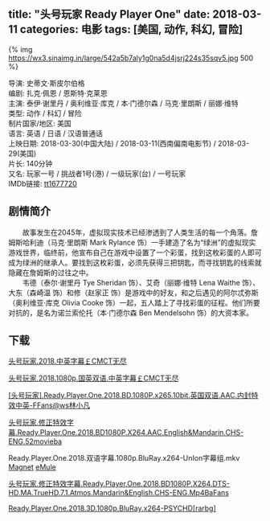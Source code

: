 title: "头号玩家 Ready Player One"
date: 2018-03-11
categories: 电影
tags: [美国, 动作, 科幻, 冒险]
---
{% img https://wx3.sinaimg.in/large/542a5b7aly1g0na5d4jsrj224s35sqv5.jpg 500 %}

导演: 史蒂文·斯皮尔伯格  
编剧: 扎克·佩恩 / 恩斯特·克莱恩  
主演: 泰伊·谢里丹 / 奥利维亚·库克 / 本·门德尔森 / 马克·里朗斯 / 丽娜·维特  
类型: 动作 / 科幻 / 冒险  
制片国家/地区: 美国  
语言: 英语 / 日语 / 汉语普通话  
上映日期: 2018-03-30(中国大陆) / 2018-03-11(西南偏南电影节) / 2018-03-29(美国)  
片长: 140分钟  
又名: 玩家一号 / 挑战者1号(港) / 一级玩家(台) / 一号玩家  
IMDb链接: [tt1677720](http://www.imdb.com/title/tt1677720)

## 剧情简介

　　故事发生在2045年，虚拟现实技术已经渗透到了人类生活的每一个角落。詹姆斯哈利迪（马克·里朗斯 Mark Rylance 饰）一手建造了名为“绿洲”的虚拟现实游戏世界，临终前，他宣布自己在游戏中设置了一个彩蛋，找到这枚彩蛋的人即可成为绿洲的继承人。要找到这枚彩蛋，必须先获得三把钥匙，而寻找钥匙的线索就隐藏在詹姆斯的过往之中。   
　　韦德（泰尔·谢里丹 Tye Sheridan 饰）、艾奇（丽娜·维特 Lena Waithe 饰）、大东（森崎温 饰）和修（赵家正 饰）是游戏中的好友，和之后遇见的阿尔忒弥斯（奥利维亚·库克 Olivia Cooke 饰）一起，五人踏上了寻找彩蛋的征程。他们所要对抗的，是名为诺兰索伦托（本·门德尔森 Ben Mendelsohn 饰）的大资本家。

## 下载

[头号玩家.2018.中英字幕￡CMCT无尽](magnet:?xt=urn:btih:EA8A941D35667FBA35EB4BACB0661A59271E4980)

[头号玩家.2018.1080p.国英双语.中英字幕￡CMCT无尽](magnet:?xt=urn:btih:111615321C41B2102FC070437DDEC502F29094D1)

[\[头号玩家\].Ready.Player.One.2018.BD.1080P.x265.10bit.英国双语.AAC.内封特效中英-FFans@ws林小凡](magnet:?xt=urn:btih:9B65F83A1612D791E3BC8B5D826CB70AAAD4CE9D)

[头号玩家.修正特效字幕.Ready.Player.One.2018.BD1080P.X264.AAC.English&Mandarin.CHS-ENG.52movieba](magnet:?xt=urn:btih:A18E7B5FFE90C6A6FDD4DA2F75892C86DEEBA1BE)

Ready.Player.One.2018.双语字幕.1080p.BluRay.x264-UnIon字幕组.mkv [Magnet](magnet:?xt=urn:btih:107BB95DEDB740D402D6610B6BD7984BB0DCA290) [eMule](ed2k://|file|Ready.Player.One.2018.双语字幕.1080p.BluRay.x264-UnIon字幕组.mkv|2070750382|4502983f1f3f207d6f4e72135f23d27b|h=oa7pyoaapc2jgqlivphsw3ikgdlpb5xi|/)

[头号玩家.修正特效字幕.Ready.Player.One.2018.BD1080P.X264.DTS-HD.MA.TrueHD.7.1.Atmos.Mandarin&English.CHS-ENG.Mp4BaFans](magnet:?xt=urn:btih:C34880C1F03F81D62213D5E945F6AD28349BD879)

[Ready.Player.One.2018.3D.1080p.BluRay.x264-PSYCHD\[rarbg\]](magnet:?xt=urn:btih:976C6882425C983CEE7C5D1EDF14544D5840B25F)
